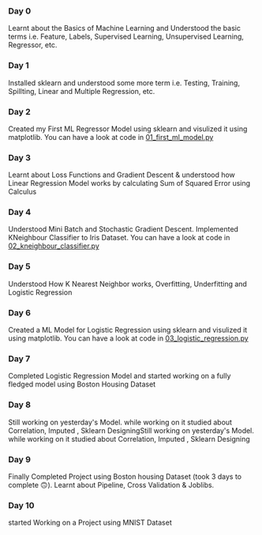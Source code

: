 ### Day 0
Learnt about the Basics of Machine Learning and Understood the basic terms i.e. Feature, Labels, Supervised Learning, Unsupervised Learning, Regressor, etc.

### Day 1
Installed sklearn and  understood some more term i.e. Testing, Training, Spillting, Linear and Multiple Regression, etc.

### Day 2
Created my First ML Regressor Model using sklearn and visulized it using matplotlib. You can have a look at code in [01_first_ml_model.py](01_first_ml_model.py)

### Day 3
Learnt about Loss Functions and Gradient Descent & understood how Linear Regression Model works by calculating Sum of Squared Error using Calculus

### Day 4
Understood Mini Batch and Stochastic Gradient Descent. Implemented KNeighbour Classifier to Iris Dataset. You can have a look at code in [02_kneighbour_classifier.py](02_kneighbour_classifier.py)

### Day 5
Understood How K Nearest Neighbor works, Overfitting, Underfitting and Logistic Regression

### Day 6
Created a ML Model for Logistic Regression using sklearn and visulized it using matplotlib. You can have a look at code in [03_logistic_regression.py](03_logistic_regression.py)

### Day 7
Completed Logistic Regression Model and started working on a fully fledged model using Boston Housing Dataset

### Day 8
Still working on yesterday's Model. while working on it studied about Correlation, Imputed , Sklearn DesigningStill working on yesterday's Model. while working on it studied about Correlation, Imputed , Sklearn Designing

### Day 9
Finally Completed Project using Boston housing Dataset (took 3 days to complete 🙃). Learnt about Pipeline, Cross Validation & Joblibs.

### Day 10
started Working on a Project using MNIST Dataset
